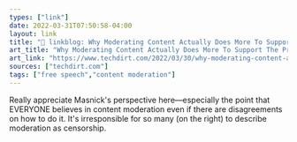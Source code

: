 ```yaml
---
types: ["link"]
date: 2022-03-31T07:50:58-04:00
layout: link
title: "🔗 linkblog: Why Moderating Content Actually Does More To Support The Principles Of Free Speech | Techdirt'"
art_title: "Why Moderating Content Actually Does More To Support The Principles Of Free Speech | Techdirt"
art_link: "https://www.techdirt.com/2022/03/30/why-moderating-content-actually-does-more-to-support-the-principles-of-free-speech/"
sources: ["techdirt.com"]
tags: ["free speech","content moderation"]
---
```

Really appreciate Masnick's perspective here—especially the point that EVERYONE believes in content moderation even if there are disagreements on how to do it. It's irresponsible for so many (on the right) to describe moderation as censorship.

